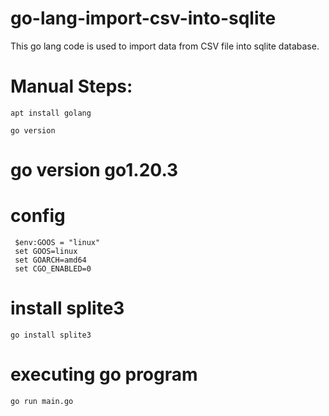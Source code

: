 # go-lang-import-csv-into-sqlite
This go lang code is used to import data from CSV file into sqlite database.

# Manual Steps: 
```shell
apt install golang
```

```shell
go version
```
# go version go1.20.3

# config
```shell
 $env:GOOS = "linux"
 set GOOS=linux
 set GOARCH=amd64
 set CGO_ENABLED=0
```

# install splite3
```shell
go install splite3
```

# executing go program
```shell
go run main.go
```
